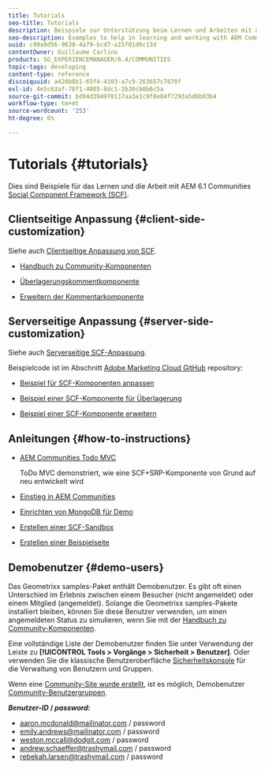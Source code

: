 ```yaml
---
title: Tutorials
seo-title: Tutorials
description: Beispiele zur Unterstützung beim Lernen und Arbeiten mit dem Social Component Framework (SCF) von AEM Communities
seo-description: Examples to help in learning and working with AEM Communities social component framework (SCF)
uuid: c99a9d56-9630-4a79-bcd7-a15f01d6c13d
contentOwner: Guillaume Carlino
products: SG_EXPERIENCEMANAGER/6.4/COMMUNITIES
topic-tags: developing
content-type: reference
discoiquuid: a420b0b1-65f4-4103-a7c9-263657c7870f
exl-id: 4e5c63af-78f1-4005-8dc1-2b30cb0b6c5a
source-git-commit: bd94d3949f0117aa3e1c9f0e84f7293a5d6b03b4
workflow-type: tm+mt
source-wordcount: '253'
ht-degree: 6%

---
```


# Tutorials {#tutorials}

Dies sind Beispiele für das Lernen und die Arbeit mit AEM 6.1 Communities [Social Component Framework (SCF)](scf.md).

## Clientseitige Anpassung {#client-side-customization}

Siehe auch [Clientseitige Anpassung von SCF](client-customize.md).

* [Handbuch zu Community-Komponenten](components-guide.md)

* [Überlagerungskommentkomponente](overlay-comments.md)

* [Erweitern der Kommentarkomponente](extend-comments.md)

## Serverseitige Anpassung {#server-side-customization}

Siehe auch [Serverseitige SCF-Anpassung](server-customize.md).

Beispielcode ist im Abschnitt [Adobe Marketing Cloud GitHub](https://github.com/Adobe-Marketing-Cloud) repository:

* [Beispiel für SCF-Komponenten anpassen](https://github.com/Adobe-Marketing-Cloud/aem-scf-sample-components-customize)

* [Beispiel einer SCF-Komponente für Überlagerung](https://github.com/Adobe-Marketing-Cloud/aem-scf-sample-components-overlay)

* [Beispiel einer SCF-Komponente erweitern](https://github.com/Adobe-Marketing-Cloud/aem-scf-sample-components-extension)

## Anleitungen {#how-to-instructions}

* [AEM Communities Todo MVC](https://github.com/Adobe-Marketing-Cloud/aem-communities-todomvc-sample)

   ToDo MVC demonstriert, wie eine SCF+SRP-Komponente von Grund auf neu entwickelt wird

* [Einstieg in AEM Communities](getting-started.md)

* [Einrichten von MongoDB für Demo](demo-mongo.md)

* [Erstellen einer SCF-Sandbox](an-scf-sandbox.md)

* [Erstellen einer Beispielseite](create-sample-page.md)

## Demobenutzer {#demo-users}

Das Geometrixx samples-Paket enthält Demobenutzer. Es gibt oft einen Unterschied im Erlebnis zwischen einem Besucher (nicht angemeldet) oder einem Mitglied (angemeldet). Solange die Geometrixx samples-Pakete installiert bleiben, können Sie diese Benutzer verwenden, um einen angemeldeten Status zu simulieren, wenn Sie mit der [Handbuch zu Community-Komponenten](components-guide.md).

Eine vollständige Liste der Demobenutzer finden Sie unter Verwendung der Leiste zu **[!UICONTROL Tools > Vorgänge > Sicherheit > Benutzer]**. Oder verwenden Sie die klassische Benutzeroberfläche [Sicherheitskonsole](http://localhost:4502/useradmin) für die Verwaltung von Benutzern und Gruppen.

Wenn eine [Community-Site wurde erstellt](getting-started.md), ist es möglich, Demobenutzer [Community-Benutzergruppen](users.md).

***Benutzer-ID* / *password:***

* aaron.mcdonald@mailinator.com / password
* emily.andrews@mailinator.com / password
* weston.mccall@dodgit.com / password
* andrew.schaeffer@trashymail.com / password
* rebekah.larsen@trashymail.com / password
